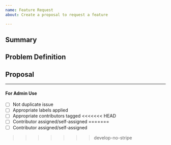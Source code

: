 ```yaml
---
name: Feature Request
about: Create a proposal to request a feature

---
```


<!-- < < < < < < < < < < < < < < < < < < < < < < < < < < < < < < < < < ☺ 
v                            ✰  Thanks for opening an issue! ✰    
v    Before smashing the submit button please review the template.
v    Word of caution: poorly thought-out proposals may be rejected 
v                     without deliberation 
☺ > > > > > > > > > > > > > > > > > > > > > > > > > > > > > > > > >  -->

## Summary

<!-- Short, concise description of the proposed feature -->

## Problem Definition

<!-- Why do we need this feature? 
What problems may be addressed by introducing this feature?
<<<<<<< HEAD
What benefits does the SDK stand to gain by including this feature?
=======
What benefits does Pylons stand to gain by including this feature?
>>>>>>> develop-no-stripe
Are there any disadvantages of including this feature? -->

## Proposal

<!-- Detailed description of requirements of implementation -->

____

#### For Admin Use

- [ ] Not duplicate issue
- [ ] Appropriate labels applied
- [ ] Appropriate contributors tagged
<<<<<<< HEAD
- [ ] Contributor assigned/self-assigned
=======
- [ ] Contributor assigned/self-assigned
>>>>>>> develop-no-stripe
